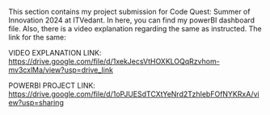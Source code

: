 This section contains my project submission for Code Quest: Summer of Innovation 2024 at ITVedant.
In here, you can find my powerBI dashboard file.
Also, there is a video explanation regarding the same as instructed. The link for the same:

VIDEO EXPLANATION LINK: https://drive.google.com/file/d/1xekJecsVtHOXKLOQqRzvhom-mv3cxlMa/view?usp=drive_link


POWERBI PROJECT LINK: https://drive.google.com/file/d/1oPJUESdTCXtYeNrd2TzhIebFOfNYKRxA/view?usp=sharing
